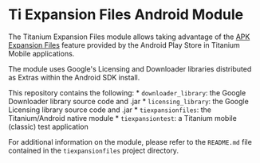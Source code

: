 # Ti Expansion Files Android Module

The Titanium Expansion Files module allows taking advantage of the [APK Expansion Files](http://developer.android.com/google/play/expansion-files.html) feature provided by the Android Play Store in Titanium Mobile applications.

The module uses Google's Licensing and Downloader libraries distributed as Extras within the Android SDK install.

This repository contains the following:
    * `downloader_library`: the Google Downloader library source code and .jar
    * `licensing_library`: the Google Licensing library source code and .jar
    * `tiexpansionfiles`: the Titanium/Android native module
    * `tiexpansiontest`: a Titanium mobile (classic) test application

For additional information on the module, please refer to the `README.md` file contained in the `tiexpansionfiles` project directory.